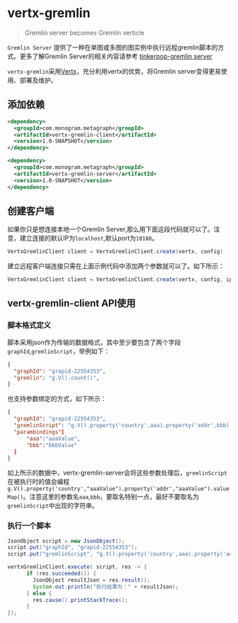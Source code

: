 # vertx-gremlin
> Gremlin server becomes Gremlin verticle

`Gremlin Server` 提供了一种在单图或多图的图实例中执行远程gremlin脚本的方式。更多了解Gremlin Server的相关内容请参考 [tinkerpop-gremlin server][1]

`vertx-gremlin`采用[Vertx][2]，充分利用vertx的优势，将Gremlin server变得更易使用、部署及维护。

## 添加依赖

```xml
<dependency>
  <groupId>com.monogram.metagraph</groupId>
  <artifactId>vertx-gremlin-client</artifactId>
  <version>1.0-SNAPSHOT</version>
</dependency>

<dependency>
  <groupId>com.monogram.metagraph</groupId>
  <artifactId>vertx-gremlin-server</artifactId>
  <version>1.0-SNAPSHOT</version>
</dependency>
```

## 创建客户端

如果你只是想连接本地一个Gremlin Server,那么用下面这段代码就可以了。注意，建立连接的默认IP为`localhost`,默认port为`10180`。
```java
VertxGremlinClient client = VertxGremlinClient.create(vertx, config)
```

建立远程客户端连接只需在上面示例代码中添加两个参数就可以了。如下所示：

```java
VertxGremlinClient client = VertxGremlinClient.create(vertx, config, ip, host)
```

## vertx-gremlin-client API使用
### 脚本格式定义
脚本采用json作为传输的数据格式，其中至少要包含了两个字段`graphId`,`gremlinScript`，举例如下：
```json
{
  "graphId": "grapid-22554353",
  "gremlin": "g.V().count()",
}
```

也支持参数绑定的方式，如下所示：

```json
{
  "graphId": "grapid-22554353",
  "gremlinScript": "g.V().property('country',aaa).property('addr',bbb).valueMap()",
  "parambindings"[
      "aaa":"aaaValue",
      "bbb":"bbbValue"
  ]
}
```
如上所示的数据中，vertx-gremlin-server会将这些参数处理后，`gremlinScript`在被执行时的值会编程`g.V().property('country',"aaaValue").property('addr',"aaaValue").valueMap()`。注意这里的参数名`aaa`,`bbb`，要取名特别一点，最好不要取名为`gremlinScript`中出现的字符串。

### 执行一个脚本

```java
JsonObject script = new JsonObject();
script.put("graphId", "grapid-22554353");
script.put("gremlinScript", "g.V().property('country',aaa).property('addr',bbb).valueMap()");

vertxGremlinClient.execute( script, res -> {
      if (res.succeeded()) {
        JsonObject resultJson = res.result();
        System.out.println("执行结果为：" + resultJson);
      } else {
        res.cause().printStackTrace();
      }
});
```


  [1]: http://tinkerpop.apache.org/docs/3.2.1-SNAPSHOT/reference/#gremlin-server
  [2]: http://vertx.io/
